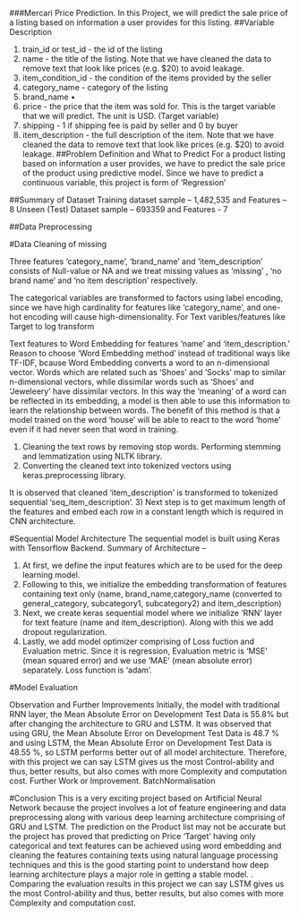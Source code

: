 ###Mercari Price Prediction.
In this Project, we will predict the sale price of a listing based on information a user provides for this listing.
##Variable Description 
1.	train_id or test_id - the id of the listing 
2.	name - the title of the listing. Note that we have cleaned the data to remove text that look like prices (e.g. $20) to avoid leakage. 
3.	item_condition_id - the condition of the items provided by the seller 
4.	category_name - category of the listing 
5.	brand_name •	
6.	price - the price that the item was sold for. This is the target variable that we will predict. The unit is USD. (Target variable)
7.	shipping - 1 if shipping fee is paid by seller and 0 by buyer 
8.	item_description - the full description of the item. Note that we have cleaned the data to remove text that look like prices (e.g. $20) to avoid leakage.
##Problem Definition and What to Predict
For a product listing based on information a user provides, we have to predict the sale price of the product using predictive model. Since we have to predict a continuous variable, this project is form of ‘Regression’

##Summary of Dataset
Training dataset sample – 1,482,535 and Features – 8
Unseen (Test) Dataset sample – 693359 and Features - 7


##Data Preprocessing

#Data Cleaning of missing 

 
Three features ‘category_name’, ‘brand_name’ and ‘item_description’ consists of Null-value or NA and we treat missing values as ‘missing’ , ‘no brand name’ and ‘no item description’ respectively. 


The categorical variables are transformed to factors using label encoding, since we have high cardinality for features like ‘category_name’, and one-hot encoding will cause high-dimensionality.
For Text varibles/features like 
Target to log transform

Text features to Word Embedding for features ‘name’ and ‘item_description.’
Reason to choose ‘Word Embedding method’ instead of traditional ways like TF-IDF, bcause Word Embedding converts a word to an n-dimensional vector. Words which are related such as ‘Shoes’ and ’Socks’ map to similar n-dimensional vectors, while dissimilar words such as ‘Shoes’ and ‘Jeweleery’ have dissimilar vectors. In this way the ‘meaning’ of a word can be reflected in its embedding, a model is then able to use this information to learn the relationship between words. The benefit of this method is that a model trained on the word ‘house’ will be able to react to the word ‘home’ even if it had never seen that word in training.
 

1)	Cleaning the text rows by removing stop words. Performing stemming and lemmatization using NLTK library.
2)	Converting the cleaned text into tokenized vectors using keras.preprocessing library.
 
It is observed that cleaned ‘item_description’ is transformed to tokenized sequential ‘seq_item_description’.
3)	Next step is to get maximum length of the features and embed each row in a constant length which is required in CNN architecture.

#Sequential Model Architecture
The sequential model is built using Keras with Tensorflow Backend.
Summary of Architecture – 
1)	At first, we define the input features which are to be used for the deep learning model.
2)	Following to this, we initialize the embedding transformation of features containing text only (name, brand_name,category_name (converted to general_category, subcategory1, subcategory2) and item_description)
3)	Next, we create keras sequential model where we initialize ‘RNN’ layer for text feature (name and item_description). Along with this we add dropout regularization. 
4)	Lastly, we add model optimizer comprising of Loss fuction and Evaluation metric. Since it is regression, Evaluation metric is ‘MSE’ (mean squared error) and we use ‘MAE’ (mean absolute error) separately. Loss function is ‘adam’. 

#Model Evaluation

Observation and Further Improvements
Initially, the model with traditional RNN layer, the Mean Absolute Error on Development Test Data is 55.8% but after changing the architecture to GRU and LSTM. It was observed that using GRU, the Mean Absolute Error on Development Test Data is 48.7 % and using LSTM, the Mean Absolute Error on Development Test Data is 48.55 %, so LSTM performs better out of all model architecture. Therefore, with this project we can say LSTM gives us the most Control-ability and thus, better results, but also comes with more Complexity and computation cost.
Further Work or Improvement.
BatchNormalisation


#Conclusion
This is a very exciting project based on Artificial Neural Network because the project involves a lot of feature engineering and data preprocessing along with various deep learning architecture comprising of GRU and LSTM. The prediction on the Product list may not be accurate but the project has proved that predicting on Price ‘Target’ having only categorical and text features can be achieved using word embedding and cleaning the features containing texts using natural language processing techniques and this is the good starting point to understand how deep learning architecture plays a major role in getting a stable model. . Comparing the evaluation results in this project we can say LSTM gives us the most Control-ability and thus, better results, but also comes with more Complexity and computation cost.



